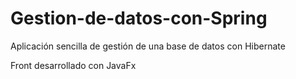 # Gestion-de-datos-con-Spring
Aplicación sencilla de gestión de una base de datos con Hibernate

Front desarrollado con JavaFx
